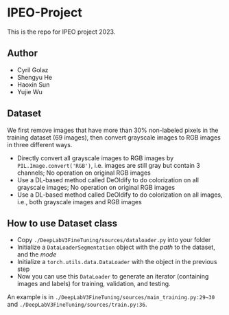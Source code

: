# IPEO-Project

This is the repo for IPEO project 2023.

## Author
  - Cyril Golaz
  - Shengyu He
  - Haoxin Sun
  - Yujie Wu

## Dataset
We first remove images that have more than 30% non-labeled pixels in the training dataset (69 images), then convert grayscale images to RGB images in three different ways.
- Directly convert all grayscale images to RGB images by `PIL.Image.convert('RGB')`, i.e. images are still gray but contain 3 channels; No operation on original RGB images
- Use a DL-based method called DeOldify to do colorization on all grayscale images; No operation on original RGB images
- Use a DL-based method called DeOldify to do colorization on all images, i.e., both grayscale images and RGB images

## How to use Dataset class
- Copy `./DeepLabV3FineTuning/sources/dataloader.py` into your folder
- Initialize a `DataLoaderSegmentation` object with the _path_ to the dataset, and the _mode_
- Initialize a `torch.utils.data.DataLoader` with the object in the previous step
- Now you can use this `DataLoader` to generate an iterator (containing images and labels) for training, validation, and testing.
  
An example is in `./DeepLabV3FineTuning/sources/main_training.py:29~30` and  `./DeepLabV3FineTuning/sources/train.py:36`.

